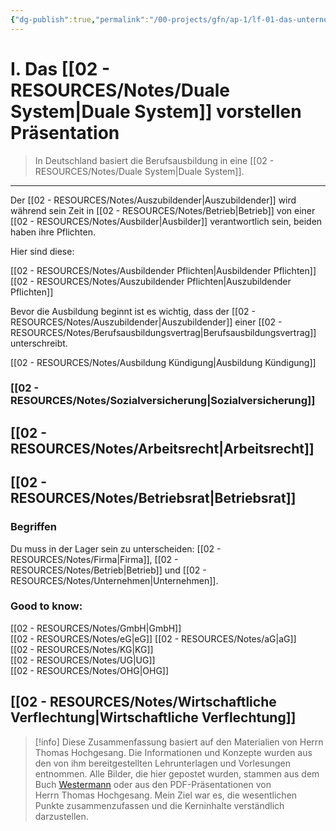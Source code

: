 ```yaml
---
{"dg-publish":true,"permalink":"/00-projects/gfn/ap-1/lf-01-das-unternehmen-und-die-eigene-rolle-im-betrieb/","tags":["inProgress","GFN/LF01","GFN/prüfungsrelevant/AP1"],"noteIcon":"","updated":"2024-10-06T14:31:18.181+02:00"}
---
```


# I. Das [[02 - RESOURCES/Notes/Duale System\|Duale System]] vorstellen Präsentation
>In Deutschland basiert die Berufsausbildung in eine [[02 - RESOURCES/Notes/Duale System\|Duale System]].
___




Der [[02 - RESOURCES/Notes/Auszubildender\|Auszubildender]] wird während sein Zeit in [[02 - RESOURCES/Notes/Betrieb\|Betrieb]] von einer [[02 - RESOURCES/Notes/Ausbilder\|Ausbilder]] verantwortlich sein, beiden haben ihre Pflichten.

Hier sind diese:

[[02 - RESOURCES/Notes/Ausbildender Pflichten\|Ausbildender Pflichten]]  
[[02 - RESOURCES/Notes/Auszubildender Pflichten\|Auszubildender Pflichten]] 

Bevor die Ausbildung beginnt ist es wichtig, dass der [[02 - RESOURCES/Notes/Auszubildender\|Auszubildender]] einer   [[02 - RESOURCES/Notes/Berufsausbildungsvertrag\|Berufsausbildungsvertrag]] unterschreibt.

[[02 - RESOURCES/Notes/Ausbildung Kündigung\|Ausbildung Kündigung]] 
### [[02 - RESOURCES/Notes/Sozialversicherung\|Sozialversicherung]]

## [[02 - RESOURCES/Notes/Arbeitsrecht\|Arbeitsrecht]]

## [[02 - RESOURCES/Notes/Betriebsrat\|Betriebsrat]]

### Begriffen
Du muss in der Lager sein zu unterscheiden: [[02 - RESOURCES/Notes/Firma\|Firma]],  [[02 - RESOURCES/Notes/Betrieb\|Betrieb]] und [[02 - RESOURCES/Notes/Unternehmen\|Unternehmen]]. 
### Good to know:
[[02 - RESOURCES/Notes/GmbH\|GmbH]]   
[[02 - RESOURCES/Notes/eG\|eG]] 
[[02 - RESOURCES/Notes/aG\|aG]]  
[[02 - RESOURCES/Notes/KG\|KG]]  
[[02 - RESOURCES/Notes/UG\|UG]]  
[[02 - RESOURCES/Notes/OHG\|OHG]]
## [[02 - RESOURCES/Notes/Wirtschaftliche Verflechtung\|Wirtschaftliche Verflechtung]]


>[!info] 
>Diese Zusammenfassung basiert auf den Materialien von Herrn Thomas Hochgesang. 
>Die Informationen und Konzepte wurden aus den von ihm bereitgestellten Lehrunterlagen und Vorlesungen entnommen.
>Alle Bilder, die hier gepostet wurden, stammen aus dem Buch [Westermann](https://www.westermann.de/reihe/ITBERUF2020/IT-Berufe?a=1) oder aus den PDF-Präsentationen von Herrn Thomas Hochgesang.
>Mein Ziel war es, die wesentlichen Punkte zusammenzufassen und die Kerninhalte verständlich darzustellen.